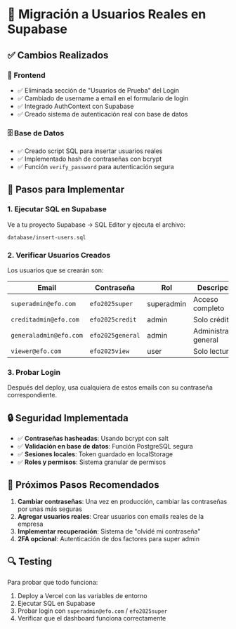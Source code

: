 # 👥 Migración a Usuarios Reales en Supabase

## ✅ Cambios Realizados

### 🔧 Frontend
- ✅ Eliminada sección de "Usuarios de Prueba" del Login
- ✅ Cambiado de username a email en el formulario de login
- ✅ Integrado AuthContext con Supabase
- ✅ Creado sistema de autenticación real con base de datos

### 🗄️ Base de Datos
- ✅ Creado script SQL para insertar usuarios reales
- ✅ Implementado hash de contraseñas con bcrypt
- ✅ Función `verify_password` para autenticación segura

## 🚀 Pasos para Implementar

### 1. Ejecutar SQL en Supabase
Ve a tu proyecto Supabase → SQL Editor y ejecuta el archivo:
```
database/insert-users.sql
```

### 2. Verificar Usuarios Creados
Los usuarios que se crearán son:

| Email | Contraseña | Rol | Descripción |
|-------|------------|-----|-------------|
| `superadmin@efo.com` | `efo2025super` | superadmin | Acceso completo |
| `creditadmin@efo.com` | `efo2025credit` | admin | Solo crédito |
| `generaladmin@efo.com` | `efo2025general` | admin | Administración general |
| `viewer@efo.com` | `efo2025view` | user | Solo lectura |

### 3. Probar Login
Después del deploy, usa cualquiera de estos emails con su contraseña correspondiente.

## 🔒 Seguridad Implementada

- ✅ **Contraseñas hasheadas**: Usando bcrypt con salt
- ✅ **Validación en base de datos**: Función PostgreSQL segura
- ✅ **Sesiones locales**: Token guardado en localStorage
- ✅ **Roles y permisos**: Sistema granular de permisos

## 📝 Próximos Pasos Recomendados

1. **Cambiar contraseñas**: Una vez en producción, cambiar las contraseñas por unas más seguras
2. **Agregar usuarios reales**: Crear usuarios con emails reales de la empresa
3. **Implementar recuperación**: Sistema de "olvidé mi contraseña"
4. **2FA opcional**: Autenticación de dos factores para super admin

## 🔍 Testing

Para probar que todo funciona:
1. Deploy a Vercel con las variables de entorno
2. Ejecutar SQL en Supabase
3. Probar login con `superadmin@efo.com` / `efo2025super`
4. Verificar que el dashboard funciona correctamente
